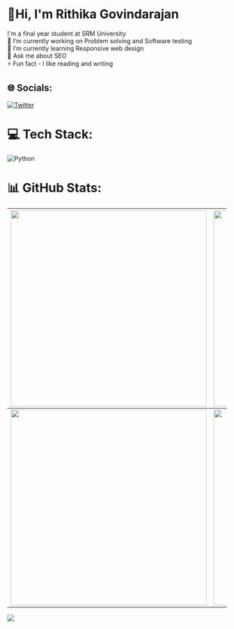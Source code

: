 # 💫Hi, I'm Rithika Govindarajan
I'm a final year student at SRM University<br>🔭 I’m currently working on Problem solving and Software testing<br>🌱 I’m currently learning Responsive web design<br>💬 Ask me about SEO<br>⚡ Fun fact - I like reading and writing 


## 🌐 Socials:
 [![Twitter](https://img.shields.io/badge/Twitter-%231DA1F2.svg?logo=Twitter&logoColor=white)](https://twitter.com/rithika_02) 

# 💻 Tech Stack:
![Python](https://img.shields.io/badge/python-3670A0?style=for-the-badge&logo=python&logoColor=ffdd54) 

# 📊 GitHub Stats:

| <img width="450em" src="https://github-readme-stats.vercel.app/api?username=rithikagovindarajan&theme=maroongold&hide_border=false&include_all_commits=true&count_private=true"> | <img  width="450em" src="https://github-readme-streak-stats.herokuapp.com/?user=rithikagovindarajan&theme=maroongold&hide_border=false" alt="" /> |
| :-----------------------------------------------------------------------------------------------------------------------------------------------------------------------------------------------------: | :--------------------------------------------------------------------------------------------------------------------------------------------------------------------------------------: |
| <img  width="450em"  src="https://github-readme-stats.vercel.app/api/top-langs/?username=rithikagovindarajan&theme=maroongold&hide_border=false&include_all_commits=true&count_private=true&layout=compact" alt="" />  |  <img width="450em" align="center" alt=""  src="https://github-profile-trophy.vercel.app/?username=rithikagovindarajan&theme=dark_lover&row=2&column=4&margin-w=10&margin-h=15&no-bg=true)]" />   |

[![](https://visitcount.itsvg.in/api?id=rithikagovindarajan&icon=7&color=2)](https://visitcount.itsvg.in)
